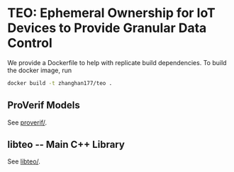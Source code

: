 # TEO: Ephemeral Ownership for IoT Devices to Provide Granular Data Control

We provide a Dockerfile to help with replicate build dependencies. To build the docker image, run
```bash
docker build -t zhanghan177/teo .
```

## ProVerif Models

See [proverif/](proverif/).

## libteo -- Main C++ Library

See [libteo/](libteo/).